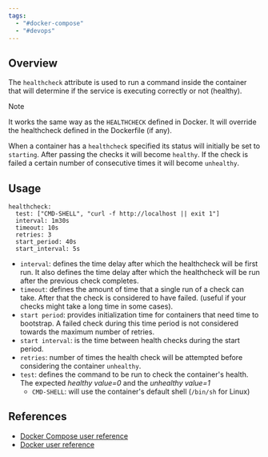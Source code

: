 ```yaml
---
tags:
  - "#docker-compose"
  - "#devops"
---
```

## Overview

The `healthcheck` attribute is used to run a command inside the container that will determine if the service is executing correctly or not (healthy). 

> [!Note]
It works the same way as the `HEALTHCHECK` defined in Docker. It will override the healthcheck defined in the Dockerfile (if any).

When a container has a `healthcheck` specified its status will initially be set to `starting`. After passing the checks it will become `healthy`. If the check is failed a certain number of consecutive times it will become `unhealthy`.

## Usage

```docker-compose
healthcheck:
  test: ["CMD-SHELL", "curl -f http://localhost || exit 1"]
  interval: 1m30s
  timeout: 10s
  retries: 3
  start_period: 40s
  start_interval: 5s
```

- `interval`: defines the time delay after which the healthcheck will be first run. It also defines the time delay after which the healthcheck will be run after the previous check completes.
- `timeout`: defines the amount of time that a single run of a check can take. After that the check is considered to have failed. (useful if your checks might take a long time in some cases).
- `start period`: provides initialization time for containers that need time to bootstrap. A failed check during this time period is not considered towards the maximum number of retries.
- `start interval`: is the time between health checks during the start period.
- `retries`: number of times the health check will be attempted before considering the container `unhealthy`.
- `test`: defines the command to be run to check the container's health. The expected *healthy value=0* and the *unhealthy value=1*
	- `CMD-SHELL`: will use the container's default shell (`/bin/sh` for Linux) 

## References

- [Docker Compose user reference](https://docs.docker.com/reference/compose-file/services)
- [Docker user reference](https://docs.docker.com/reference/dockerfile/#healthcheck)
